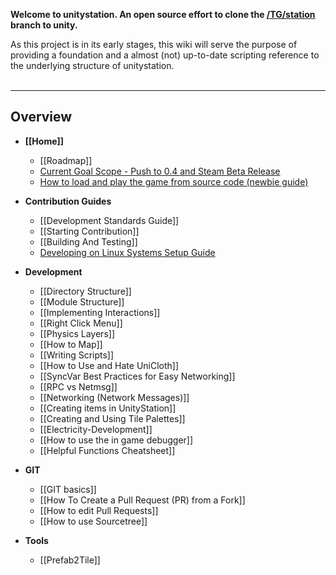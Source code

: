 **Welcome to unitystation. An open source effort to clone the [/TG/station](www.tgstation13.org) branch to unity.**

As this project is in its early stages, this wiki will serve the purpose of providing a foundation and a almost (not) up-to-date scripting reference to the underlying structure of unitystation.
<br><br>
***

## Overview 
* **[[Home]]**
    * [[Roadmap]]
    * [Current Goal Scope - Push to 0.4 and Steam Beta Release](https://github.com/unitystation/unitystation/wiki/0.4---Overview-Scope---(Non-Technical)-Index)
    * [How to load and play the game from source code (newbie guide)](https://github.com/unitystation/unitystation/wiki/How-to-load-and-play-the-game-from-source-code-(newbie-guide))

* **Contribution Guides**
    * [[Development Standards Guide]]
    * [[Starting Contribution]]
    * [[Building And Testing]]
    * [Developing on Linux Systems Setup Guide](https://github.com/unitystation/unitystation/wiki/Developing-for-UnityStation-on-Unix-Systems-with-the-Unity-Editor-and-JetBrains-Rider)

* **Development**
    * [[Directory Structure]]
    * [[Module Structure]]
    * [[Implementing Interactions]]
    * [[Right Click Menu]]
    * [[Physics Layers]]
    * [[How to Map]]
    * [[Writing Scripts]]
    * [[How to Use and Hate UniCloth]]
    * [[SyncVar Best Practices for Easy Networking]]
    * [[RPC vs Netmsg]]
    * [[Networking (Network Messages)]]
    * [[Creating items in UnityStation]]
    * [[Creating and Using Tile Palettes]]
    * [[Electricity-Development]]
    * [[How to use the in game debugger]]
    * [[Helpful Functions Cheatsheet]]

* **GIT**
    * [[GIT basics]]
    * [[How To Create a Pull Request (PR) from a Fork]]
    * [[How to edit Pull Requests]]
    * [[How to use Sourcetree]] 

* **Tools**
    * [[Prefab2Tile]]
